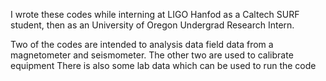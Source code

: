 I wrote these codes while interning at LIGO Hanfod as a Caltech SURF student, then as an University of Oregon Undergrad Research Intern.

Two of the codes are intended to analysis data field data from a magnetometer and seismometer.
The other two are used to calibrate equipment
There is also some lab data which can be used to run the code
